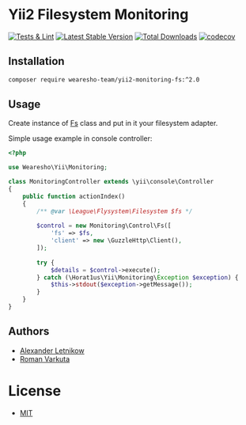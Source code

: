 # Yii2 Filesystem Monitoring
[![Tests & Lint](https://github.com/wearesho-team/yii2-monitoring-fs/actions/workflows/php.yml/badge.svg?branch=master)](https://github.com/wearesho-team/yii2-monitoring-fs/actions/workflows/php.yml)
[![Latest Stable Version](https://poser.pugx.org/wearesho-team/yii2-monitoring-fs/v/stable.png)](https://packagist.org/packages/wearesho-team/yii2-monitoring-fs)
[![Total Downloads](https://poser.pugx.org/wearesho-team/yii2-monitoring-fs/downloads.png)](https://packagist.org/packages/wearesho-team/yii2-monitoring-fs)
[![codecov](https://codecov.io/gh/wearesho-team/yii2-monitoring-fs/branch/master/graph/badge.svg)](https://codecov.io/gh/wearesho-team/yii2-monitoring-fs)

## Installation

```bash
composer require wearesho-team/yii2-monitoring-fs:^2.0
```

## Usage

Create instance of [Fs](./src/Control/Fs.php) class and put in it your filesystem adapter.

Simple usage example in console controller:

```php
<?php

use Wearesho\Yii\Monitoring;

class MonitoringController extends \yii\console\Controller
{
    public function actionIndex()
    {
        /** @var \League\Flysystem\Filesystem $fs */
        
        $control = new Monitoring\Control\Fs([
            'fs' => $fs,
            'client' => new \GuzzleHttp\Client(),
        ]);
        
        try {
            $details = $control->execute();
        } catch (\Horat1us\Yii\Monitoring\Exception $exception) {
            $this->stdout($exception->getMessage());
        }
    }
}

```

## Authors
- [Alexander Letnikow](mailto:reclamme@gmail.com)
- [Roman Varkuta](mailto:roman.varkuta@gmail.com)

# License
- [MIT](./LICENSE)
